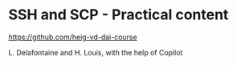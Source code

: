# SSH and SCP - Practical content

<https://github.com/heig-vd-dai-course>

L. Delafontaine and H. Louis, with the help of Copilot
